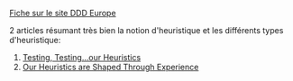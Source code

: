 [Fiche sur le site DDD Europe](https://2024.dddeurope.com/program/distilling-your-personal-design-heuristics/)

2 articles résumant très bien la notion d'heuristique et les différents types d'heuristique:
1. [Testing, Testing...our Heuristics](https://wirfs-brock.com/blog/2023/04/19/testing-testing-our-heuristics/)
2. [Our Heuristics are Shaped Through Experience](https://wirfs-brock.com/blog/2023/05/02/our-heuristics-are-shaped-through-experience/)
